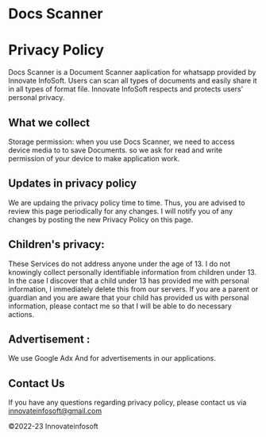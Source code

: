 # Docs Scanner
# Privacy Policy

Docs Scanner is a Document Scanner aaplication for whatsapp provided by Innovate InfoSoft. Users can scan all types of documents and easily share it in all types of format file. Innovate InfoSoft respects and protects users’ personal privacy.


## What we collect
Storage permission: when you use Docs Scanner, we need to access device media to to save Documents. so we ask for read and write permission of your device to make application work.


## Updates in privacy policy
 We are updaing the privacy policy time to time. Thus, you are advised to review this page periodically for any changes. I will notify you of any changes by posting the new Privacy Policy on this page.


## Children's privacy:

These Services do not address anyone under the age of 13. I do not knowingly collect personally identifiable information from children under 13. In the case I discover that a child under 13 has provided me with personal information, I immediately delete this from our servers. If you are a parent or guardian and you are aware that your child has provided us with personal information, please contact me so that I will be able to do necessary actions.

## Advertisement :
We use Google Adx And for advertisements in our applications.

## Contact Us
If you have any questions regarding privacy policy, please contact us via innovateinfosoft@gmail.com 









©2022-23 Innovateinfosoft
